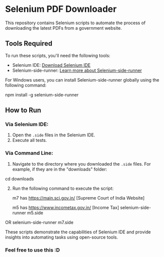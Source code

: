 # Selenium PDF Downloader

This repository contains Selenium scripts to automate the process of downloading the latest PDFs from a government website.

## Tools Required

To run these scripts, you'll need the following tools:

- Selenium IDE: [Download Selenium IDE](https://www.selenium.dev/selenium-ide/)
- Selenium-side-runner: [Learn more about Selenium-side-runner](https://www.seleniumhq.org/selenium-ide/docs/en/introduction/command-line-runner/)

For Windows users, you can install Selenium-side-runner globally using the following command:

npm install -g selenium-side-runner


## How to Run

### Via Selenium IDE:

1. Open the `.side` files in the Selenium IDE.
2. Execute all tests.

### Via Command Line:

1. Navigate to the directory where you downloaded the `.side` files. For example, if they are in the "downloads" folder:

cd downloads



2. Run the following command to execute the script:

   m7 has https://main.sci.gov.in/  [Supreme Court of India Website]
   
   m5 has https://www.incometax.gov.in/ [Income Tax]
selenium-side-runner m5.side

OR
selenium-side-runner m7.side


These scripts demonstrate the capabilities of Selenium IDE and provide insights into automating tasks using open-source tools.


### Feel free to use this :D
